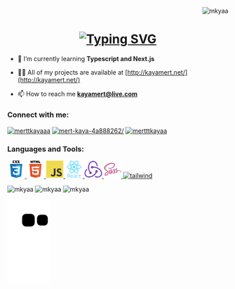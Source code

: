 
<p align="right"> <img src="https://komarev.com/ghpvc/?username=mkyaa&label=Profile%20views&color=0e75b6&style=flat" alt="mkyaa" /> </p>
<h1 align="center">
<a href="https://git.io/typing-svg"><img src="https://readme-typing-svg.herokuapp.com?font=Fira+Code&weight=500&size=44&duration=4000&pause=1000&color=2683AC&vCenter=true&width=435&lines=Hi+There+%F0%9F%91%8B;I+am+Mert+Kaya" alt="Typing SVG" /></a>
 </h1>


- 🌱 I’m currently learning **Typescript and Next.js**

- 👨‍💻 All of my projects are available at [http://kayamert.net/](http://kayamert.net/)

- 📫 How to reach me **kayamert@live.com**

<h3 align="left">Connect with me:</h3>
<p align="left">
<a href="https://twitter.com/merttkayaaa" target="blank"><img align="center" src="https://raw.githubusercontent.com/rahuldkjain/github-profile-readme-generator/master/src/images/icons/Social/twitter.svg" alt="merttkayaaa" height="30" width="40" /></a>
<a href="https://linkedin.com/in/mert-kaya-4a888262/" target="blank"><img align="center" src="https://raw.githubusercontent.com/rahuldkjain/github-profile-readme-generator/master/src/images/icons/Social/linked-in-alt.svg" alt="mert-kaya-4a888262/" height="30" width="40" /></a>
<a href="https://instagram.com/mertttkayaa" target="blank"><img align="center" src="https://raw.githubusercontent.com/rahuldkjain/github-profile-readme-generator/master/src/images/icons/Social/instagram.svg" alt="mertttkayaa" height="30" width="40" /></a>
</p>

<h3 align="left">Languages and Tools:</h3>
<p align="left"> <a href="https://www.w3schools.com/css/" target="_blank" rel="noreferrer"> <img src="https://raw.githubusercontent.com/devicons/devicon/master/icons/css3/css3-original-wordmark.svg" alt="css3" width="40" height="40"/> </a> <a href="https://www.w3.org/html/" target="_blank" rel="noreferrer"> <img src="https://raw.githubusercontent.com/devicons/devicon/master/icons/html5/html5-original-wordmark.svg" alt="html5" width="40" height="40"/> </a> <a href="https://developer.mozilla.org/en-US/docs/Web/JavaScript" target="_blank" rel="noreferrer"> <img src="https://raw.githubusercontent.com/devicons/devicon/master/icons/javascript/javascript-original.svg" alt="javascript" width="40" height="40"/> </a> <a href="https://reactjs.org/" target="_blank" rel="noreferrer"> <img src="https://raw.githubusercontent.com/devicons/devicon/master/icons/react/react-original-wordmark.svg" alt="react" width="40" height="40"/> </a> <a href="https://redux.js.org" target="_blank" rel="noreferrer"> <img src="https://raw.githubusercontent.com/devicons/devicon/master/icons/redux/redux-original.svg" alt="redux" width="40" height="40"/> </a> <a href="https://sass-lang.com" target="_blank" rel="noreferrer"> <img src="https://raw.githubusercontent.com/devicons/devicon/master/icons/sass/sass-original.svg" alt="sass" width="40" height="40"/> </a> <a href="https://tailwindcss.com/" target="_blank" rel="noreferrer"> <img src="https://www.vectorlogo.zone/logos/tailwindcss/tailwindcss-icon.svg" alt="tailwind" width="40" height="40"/> </a> </p>

<p>
  <img src="https://github-readme-stats.vercel.app/api?username=Mkyaa&theme=radical&show_icons=true&hide_border=true&count_private=true" alt="mkyaa" />
  <img src="https://github-readme-streak-stats.herokuapp.com/?user=Mkyaa&theme=radical&hide_border=true" alt="mkyaa" />
  <img src="https://github-readme-stats.vercel.app/api/top-langs/?username=Mkyaa&theme=radical&show_icons=true&hide_border=true&layout=compact" alt="mkyaa" />
</p>

![snake gif](https://github.com/Mkyaa/Mkyaa/blob/output/github-contribution-grid-snake.svg)
